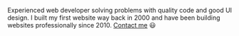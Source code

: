 Experienced web developer solving problems with quality code and good UI design. I built my first website way back in 2000 and have been building websites professionally since 2010. <a href="#contact">Contact me</a> 😃

